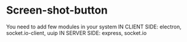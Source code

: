 # Screen-shot-button
You need to add few modules in your system
IN CLIENT SIDE:
electron,
socket.io-client,
uuip
IN SERVER SIDE:
express,
socket.io
